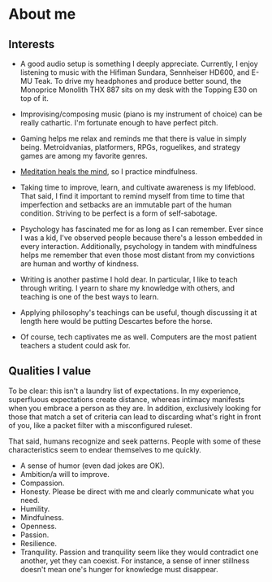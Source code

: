 # About me

## Interests

- A good audio setup is something I deeply appreciate. Currently, I
  enjoy listening to music with the Hifiman Sundara, Sennheiser HD600,
  and E-MU Teak. To drive my headphones and produce better sound, the
  Monoprice Monolith THX 887 sits on my desk with the Topping E30 on
  top of it.

- Improvising/composing music (piano is my instrument of choice) can be
  really cathartic. I'm fortunate enough to have perfect pitch.

- Gaming helps me relax and reminds me that there is value in simply
  being. Metroidvanias, platformers, RPGs, roguelikes, and strategy
  games are among my favorite genres.

- [Meditation heals the
  mind](https://news.harvard.edu/gazette/story/2018/04/harvard-researchers-study-how-mindfulness-may-change-the-brain-in-depressed-patients/),
  so I practice mindfulness.

- Taking time to improve, learn, and cultivate awareness is my
  lifeblood. That said, I find it important to remind myself from time
  to time that imperfection and setbacks are an immutable part of
  the human condition. Striving to be perfect is a form of self-sabotage.

- Psychology has fascinated me for as long as I can remember. Ever since
  I was a kid, I've observed people because there's a lesson embedded in
  every interaction. Additionally, psychology in tandem with
  mindfulness helps me remember that even those most distant from my
  convictions are human and worthy of kindness.

- Writing is another pastime I hold dear. In particular, I like to teach
  through writing. I yearn to share my knowledge with others, and
  teaching is one of the best ways to learn.

- Applying philosophy's teachings can be useful, though discussing
  it at length here would be putting Descartes before the horse.

- Of course, tech captivates me as well. Computers are the most patient
  teachers a student could ask for.

## Qualities I value

To be clear: this isn't a laundry list of expectations. In my
experience, superfluous expectations create distance, whereas intimacy
manifests when you embrace a person as they are. In addition,
exclusively looking for those that match a set of criteria can lead to
discarding what's right in front of you, like a packet filter with a
misconfigured ruleset.

That said, humans recognize and seek patterns. People with some of these
characteristics seem to endear themselves to me quickly.

- A sense of humor (even dad jokes are OK).
- Ambition/a will to improve.
- Compassion.
- Honesty. Please be direct with me and clearly communicate what you need.
- Humility.
- Mindfulness.
- Openness.
- Passion.
- Resilience.
- Tranquility. Passion and tranquility seem like
  they would contradict one another, yet they can coexist. For instance,
  a sense of inner stillness doesn't mean one's hunger for knowledge
  must disappear.
